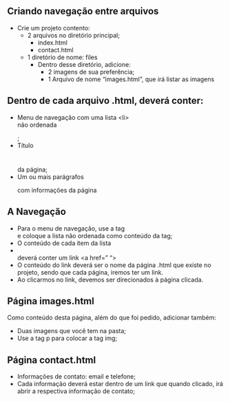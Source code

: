 ## Criando navegação entre arquivos

- Crie um projeto contento:
    - 2 arquivos no diretório principal;
        - index.html
        - contact.html
    - 1 diretório de nome: files
        - Dentro desse diretório, adicione:
            - 2 imagens de sua preferência;
            - 1 Arquivo de nome “images.html”, que irá listar as imagens

## Dentro de cada arquivo .html, deverá conter:

- Menu de navegação com uma lista &lt;li></li> não ordenada <ul></ul>;
- Título <h1></h1> da página;
- Um ou mais parágrafos <p></p> com informações da página

## A Navegação

- Para o menu de navegação, use a tag <nav></nav> e coloque a lista não ordenada como conteúdo da tag;
- O conteúdo de cada ítem da lista <li></li> deverá conter um link <a href=” “></a>
- O conteúdo do link deverá ser o nome da página .html que existe no projeto, sendo que cada página, iremos ter um link.
- Ao clicarmos no link, devemos ser direcionados à página clicada.

## Página images.html

Como conteúdo desta página, além do que foi pedido, adicionar também:

- Duas imagens que você tem na pasta;
- Use a tag p para colocar a tag img;

## Página contact.html

- Informações de contato: email e telefone;
- Cada informação deverá estar dentro de um link que quando clicado, irá abrir a respectiva informação de contato;